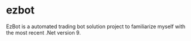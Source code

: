 # ezbot
 
EzBot is a automated trading bot solution project to familiarize myself with the most recent .Net version 9.